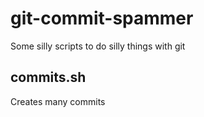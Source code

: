 # git-commit-spammer

Some silly scripts to do silly things with git

## commits.sh

Creates many commits
